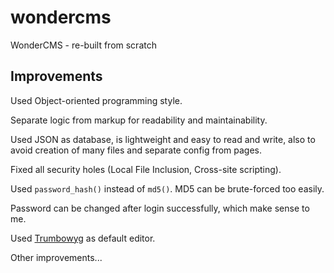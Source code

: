 # wondercms
WonderCMS - re-built from scratch

## Improvements
Used Object-oriented programming style.

Separate logic from markup for readability and maintainability.

Used JSON as database, is lightweight and easy to read and write, also to avoid creation of many files and separate config from pages.

Fixed all security holes (Local File Inclusion, Cross-site scripting).

Used `password_hash()` instead of `md5()`. MD5 can be brute-forced too easily.

Password can be changed after login successfully, which make sense to me.

Used [Trumbowyg](https://alex-d.github.io/Trumbowyg) as default editor.

Other improvements...

